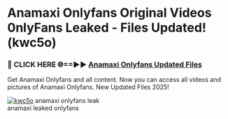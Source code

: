 # Anamaxi Onlyfans Original Videos 0nlyFans Leaked - Files Updated! (kwc5o)

<h3>🔴 CLICK HERE 🌐==►► <a href="https://tinyurl.com/ms9xzufz" rel="nofollow">Anamaxi Onlyfans Updated Files</a></h3>

Get Anamaxi Onlyfans and all content. Now you can access all videos and pictures of Anamaxi Onlyfans. New Updated Files 2025!

[![kwc5o](https://i.imgur.com/ppqm5kG.gif)](https://tinyurl.com/ms9xzufz)
anamaxi onlyfans leak<br>
anamaxi leaked onlyfans
